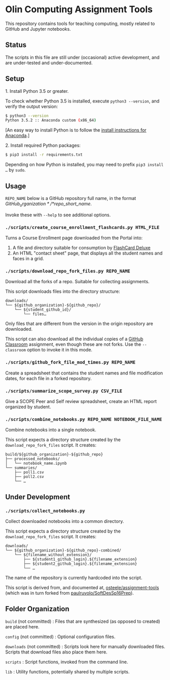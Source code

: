 # Olin Computing Assignment Tools

This repository contains tools for teaching computing, mostly related to GitHub and Jupyter notebooks.

## Status

The scripts in this file are still under (occasional) active development, and are under-tested and under-documented.

## Setup

1\. Install Python 3.5 or greater.

To check whether Python 3.5 is installed, execute `python3 --version`, and verify the output version:

``` bash
$ python3 --version
Python 3.5.2 :: Anaconda custom (x86_64)
```

[An easy way to install Python is to follow the [install instructions for Anaconda](https://docs.continuum.io/anaconda/install).]

2\. Install required Python packages:

``` bash
$ pip3 install -r requirements.txt
```

Depending on how Python is installed, you may need to prefix `pip3 install …` by `sudo`.


## Usage

`REPO_NAME` below is a GitHub repository full name, in the format *$GitHub_organization*/*$repo_short_name*.

Invoke these with `--help` to see additional options.

### `./scripts/create_course_enrollment_flashcards.py HTML_FILE`

Turns a Course Enrollment page downloaded from the Portal into:

1. A file and directory suitable for consumption by [FlashCard Deluxe](http://orangeorapple.com/Flashcards/)
2. An HTML "contact sheet" page, that displays all the student names and faces in a grid.

### `./scripts/download_repo_fork_files.py REPO_NAME`

Download all the forks of a repo. Suitable for collecting assignments.

This script downloads files into the directory structure:

```
downloads/
└── ${github_organization}-${github_repo}/
    └── ${student_github_id}/
        └── files…
```

Only files that are different from the version in the origin repository are downloaded.

This script can also download all the individual copies of a [GitHub Classroom](https://classroom.github.com) assignment, even though these are not forks. Use the `--classroom` option to invoke it in this mode.

### `./scripts/github_fork_file_mod_times.py REPO_NAME`

Create a spreadsheet that contains the student names and file modification dates, for each file in a forked repository.

### `./scripts/summarize_scope_survey.py CSV_FILE`

Give a SCOPE Peer and Self review spreadsheet, create an HTML report organized by student.

### `./scripts/combine_notebooks.py REPO_NAME NOTEBOOK_FILE_NAME`

Combine notebooks into a single notebook.

This script expects a directory structure created by the `download_repo_fork_files` script. It creates:

```
build/${github_organization}-${github_repo}
├── processed_notebooks/
│   └── notebook_name.ipynb
└── summaries/
    ├── poll1.csv
    ├── poll2.csv
    └── …
```

## Under Development

### `./scripts/collect_notebooks.py`

Collect downloaded notebooks into a common directory.

This script expects a directory structure created by the `download_repo_fork_files` script. It creates:

```
downloads/
└── ${github_organization}-${github_repo}-combined/
    └── ${filename_without_extension}/
        ├── ${student1_github_login}.${filename_extension}
        ├── ${student2_github_login}.${filename_extension}
        └── …
```

The name of the repository is currently hardcoded into the script.

This script is derived from,
and documented at, [osteele/assignment-tools](https://github.com/osteele/assignment-tools) (which was in turn forked from [paulruvolo/SoftDesSp16Prep](https://github.com/paulruvolo/SoftDesSp16Prep)).

## Folder Organization

`build` (not committed)
: Files that are synthesized (as opposed to created) are placed here.

`config` (not committed)
: Optional configuration files.

`downloads` (not committed)
: Scripts look here for manually downloaded files. Scripts that download files also place them here.

`scripts`
: Script functions, invoked from the command line.

`lib`
: Utility functions, potentially shared by multiple scripts.
